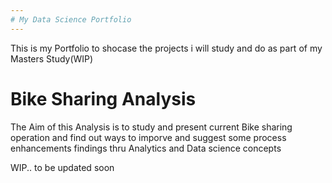 ```yaml
---
# My Data Science Portfolio
---
```


This is my Portfolio to shocase the projects i will study and do as part of my Masters Study(WIP)


# Bike Sharing Analysis

The Aim of this Analysis is to study and present current Bike sharing operation and find out ways to imporve and suggest some process enhancements findings thru Analytics and Data science concepts

WIP.. to be updated soon


